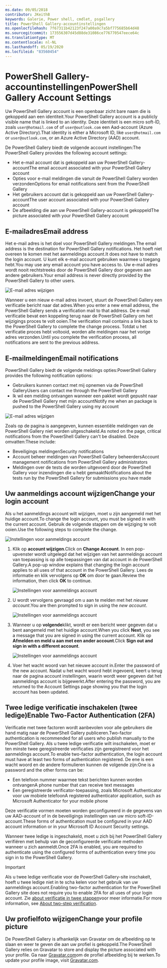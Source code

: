 ```yaml
---
ms.date: 09/05/2018
contributor: JKeithB
keywords: Galerie, Power shell, cmdlet, psgallery
title: PowerShell Gallery-accountinstellingen
ms.openlocfilehash: 7f67311b42123f247a00a9c7a5bf775685b64d48
ms.sourcegitcommit: 173556307d45d88de31086ce776770547eece64c
ms.translationtype: MT
ms.contentlocale: nl-NL
ms.lasthandoff: 05/19/2020
ms.locfileid: "83560454"
---
```

# <a name="powershell-gallery-account-settings"></a><span data-ttu-id="b9eca-103">PowerShell Gallery-accountinstellingen</span><span class="sxs-lookup"><span data-stu-id="b9eca-103">PowerShell Gallery Account Settings</span></span>

<span data-ttu-id="b9eca-104">Uw PowerShell Gallery account is een openbaar zicht bare naam die is gekoppeld aan een identiteit.</span><span class="sxs-lookup"><span data-stu-id="b9eca-104">Your PowerShell Gallery account is a publicly visible name that is linked to an identity.</span></span> <span data-ttu-id="b9eca-105">Deze identiteit is een micro soft-ID, zoals `user@hotmail.com` of of `user@outlook.com` een Aad-account (Azure Active Directory).</span><span class="sxs-lookup"><span data-stu-id="b9eca-105">That identity is either a Microsoft ID, like `user@hotmail.com` or `user@outlook.com`, or an Azure Active Directory (AAD) account.</span></span>

<span data-ttu-id="b9eca-106">De PowerShell Gallery biedt de volgende account instellingen:</span><span class="sxs-lookup"><span data-stu-id="b9eca-106">The PowerShell Gallery provides the following account settings:</span></span>

- <span data-ttu-id="b9eca-107">Het e-mail account dat is gekoppeld aan uw PowerShell Gallery-account</span><span class="sxs-lookup"><span data-stu-id="b9eca-107">The email account associated with your PowerShell Gallery account</span></span>
- <span data-ttu-id="b9eca-108">Opties voor e-mail meldingen die vanuit de PowerShell Gallery worden verzonden</span><span class="sxs-lookup"><span data-stu-id="b9eca-108">Options for email notifications sent from the PowerShell Gallery</span></span>
- <span data-ttu-id="b9eca-109">Het gebruikers account dat is gekoppeld aan uw PowerShell Gallery-account</span><span class="sxs-lookup"><span data-stu-id="b9eca-109">The user account associated with your PowerShell Gallery account</span></span>
- <span data-ttu-id="b9eca-110">De afbeelding die aan uw PowerShell Gallery-account is gekoppeld</span><span class="sxs-lookup"><span data-stu-id="b9eca-110">The picture associated with your PowerShell Gallery account</span></span>

## <a name="email-address"></a><span data-ttu-id="b9eca-111">E-mailadres</span><span class="sxs-lookup"><span data-stu-id="b9eca-111">Email address</span></span>

<span data-ttu-id="b9eca-112">Het e-mail adres is het doel voor PowerShell Gallery meldingen.</span><span class="sxs-lookup"><span data-stu-id="b9eca-112">The email address is the destination for PowerShell Gallery notifications.</span></span> <span data-ttu-id="b9eca-113">Het hoeft niet overeen te komen met het aanmeldings account.</span><span class="sxs-lookup"><span data-stu-id="b9eca-113">It does not have to match the login account.</span></span> <span data-ttu-id="b9eca-114">U kunt elk e-mail account gebruiken waarmee u toegang hebt.</span><span class="sxs-lookup"><span data-stu-id="b9eca-114">You may use any email account you have access to.</span></span> <span data-ttu-id="b9eca-115">Uw e-mail adres wordt nooit rechtstreeks door de PowerShell Gallery door gegeven aan andere gebruikers.</span><span class="sxs-lookup"><span data-stu-id="b9eca-115">Your email address is never directly provided by the PowerShell Gallery to other users.</span></span>

![E-mail adres wijzigen](media/managing-account/PSGallery_AcccountEmailAddress.png)

<span data-ttu-id="b9eca-117">Wanneer u een nieuw e-mail adres invoert, stuurt de PowerShell Gallery een verificatie bericht naar dat adres.</span><span class="sxs-lookup"><span data-stu-id="b9eca-117">When you enter a new email address, the PowerShell Gallery sends a verification mail to that address.</span></span> <span data-ttu-id="b9eca-118">De e-mail verificatie bevat een koppeling terug naar de PowerShell Gallery om het wijzigings proces te volt ooien.</span><span class="sxs-lookup"><span data-stu-id="b9eca-118">The verification mail contains a link back to the PowerShell Gallery to complete the change process.</span></span> <span data-ttu-id="b9eca-119">Totdat u het verificatie proces hebt voltooid, worden alle meldingen naar het vorige adres verzonden.</span><span class="sxs-lookup"><span data-stu-id="b9eca-119">Until you complete the verification process, all notifications are sent to the previous address.</span></span>

## <a name="email-notifications"></a><span data-ttu-id="b9eca-120">E-mailmeldingen</span><span class="sxs-lookup"><span data-stu-id="b9eca-120">Email notifications</span></span>

<span data-ttu-id="b9eca-121">PowerShell Gallery biedt de volgende meldings opties:</span><span class="sxs-lookup"><span data-stu-id="b9eca-121">PowerShell Gallery provides the following notification options:</span></span>

- <span data-ttu-id="b9eca-122">Gebruikers kunnen contact met mij opnemen via de PowerShell Gallery</span><span class="sxs-lookup"><span data-stu-id="b9eca-122">Users can contact me through the PowerShell Gallery</span></span>
- <span data-ttu-id="b9eca-123">Ik wil een melding ontvangen wanneer een pakket wordt gepusht naar de PowerShell Gallery met mijn account</span><span class="sxs-lookup"><span data-stu-id="b9eca-123">Notify me when an package is pushed to the PowerShell Gallery using my account</span></span>

![E-mail adres wijzigen](media/managing-account/PSGallery_AccountEmailOptions.png)

<span data-ttu-id="b9eca-125">Zoals op de pagina is aangegeven, kunnen essentiële meldingen van de PowerShell Gallery niet worden uitgeschakeld.</span><span class="sxs-lookup"><span data-stu-id="b9eca-125">As noted on the page, critical notifications from the PowerShell Gallery can't be disabled.</span></span>
<span data-ttu-id="b9eca-126">Deze omvatten:</span><span class="sxs-lookup"><span data-stu-id="b9eca-126">These include:</span></span>

- <span data-ttu-id="b9eca-127">Beveiligings meldingen</span><span class="sxs-lookup"><span data-stu-id="b9eca-127">Security notifications</span></span>
- <span data-ttu-id="b9eca-128">Account beheer meldingen van PowerShell Gallery beheerders</span><span class="sxs-lookup"><span data-stu-id="b9eca-128">Account management notifications from PowerShell Gallery administrators</span></span>
- <span data-ttu-id="b9eca-129">Meldingen over de tests die worden uitgevoerd door de PowerShell Gallery voor inzendingen die u hebt gemaakt</span><span class="sxs-lookup"><span data-stu-id="b9eca-129">Notifications about the tests run by the PowerShell Gallery for submissions you have made</span></span>

## <a name="change-your-login-account"></a><span data-ttu-id="b9eca-130">Uw aanmeldings account wijzigen</span><span class="sxs-lookup"><span data-stu-id="b9eca-130">Change your login account</span></span>

<span data-ttu-id="b9eca-131">Als u het aanmeldings account wilt wijzigen, moet u zijn aangemeld met het huidige account.</span><span class="sxs-lookup"><span data-stu-id="b9eca-131">To change the login account, you must be signed in with the current account.</span></span> <span data-ttu-id="b9eca-132">Gebruik de volgende stappen om de wijziging te volt ooien.</span><span class="sxs-lookup"><span data-stu-id="b9eca-132">Use the following steps to complete the change.</span></span>

![Instellingen voor aanmeldings account](media/managing-account/PSGallery_LoginAccountSettings.png)

1. <span data-ttu-id="b9eca-134">Klik op **account wijzigen**.</span><span class="sxs-lookup"><span data-stu-id="b9eca-134">Click on **Change Account**.</span></span> <span data-ttu-id="b9eca-135">In een pop-upvenster wordt uitgelegd dat het wijzigen van het aanmeldings account van toepassing is op alle toepassingen van dat account in de PowerShell Gallery.</span><span class="sxs-lookup"><span data-stu-id="b9eca-135">A pop-up window explains that changing the login account applies to all uses of that account in the PowerShell Gallery.</span></span> <span data-ttu-id="b9eca-136">Lees de informatie en klik vervolgens op **OK** om door te gaan.</span><span class="sxs-lookup"><span data-stu-id="b9eca-136">Review the information, then click **OK** to continue.</span></span>

   ![Instellingen voor aanmeldings account](media/managing-account/PSGallery_LoginAccountChange-1.png)

2. <span data-ttu-id="b9eca-138">U wordt vervolgens gevraagd om u aan te melden met het _nieuwe account_.</span><span class="sxs-lookup"><span data-stu-id="b9eca-138">You are then prompted to sign in using the _new account_.</span></span>

   ![Instellingen voor aanmeldings account](media/managing-account/PSGallery_LoginAccountChange-2.png)

3. <span data-ttu-id="b9eca-140">Wanneer u op **volgende**klikt, wordt er een bericht weer gegeven dat u bent aangemeld met het huidige account.</span><span class="sxs-lookup"><span data-stu-id="b9eca-140">When you click **Next**, you see a message that you are signed in using the current account.</span></span>
   <span data-ttu-id="b9eca-141">Klik op **Afmelden en meld u aan met een ander account**.</span><span class="sxs-lookup"><span data-stu-id="b9eca-141">Click **Sign out and sign in with a different account**.</span></span>

   ![Instellingen voor aanmeldings account](media/managing-account/PSGallery_LoginAccountChange-3.png)

4. <span data-ttu-id="b9eca-143">Voer het wacht woord van het nieuwe account in.</span><span class="sxs-lookup"><span data-stu-id="b9eca-143">Enter the password of the new account.</span></span> <span data-ttu-id="b9eca-144">Nadat u het wacht woord hebt ingevoerd, keert u terug naar de pagina account instellingen, waarin wordt weer gegeven dat het aanmeldings account is bijgewerkt.</span><span class="sxs-lookup"><span data-stu-id="b9eca-144">After entering the password, you are returned to the Account Settings page showing you that the login account has been updated.</span></span>

## <a name="enable-two-factor-authentication-2fa"></a><span data-ttu-id="b9eca-145">Twee ledige verificatie inschakelen (twee ledige)</span><span class="sxs-lookup"><span data-stu-id="b9eca-145">Enable Two-Factor Authentication (2FA)</span></span>

<span data-ttu-id="b9eca-146">Verificatie met twee factoren wordt aanbevolen voor alle gebruikers die hand matig naar de PowerShell Gallery publiceren.</span><span class="sxs-lookup"><span data-stu-id="b9eca-146">Two-factor authentication is recommended for all users who publish manually to the PowerShell Gallery.</span></span> <span data-ttu-id="b9eca-147">Als u twee ledige verificatie wilt inschakelen, moet er ten minste twee geregistreerde verificaties zijn geregistreerd voor het aanmeldings account.</span><span class="sxs-lookup"><span data-stu-id="b9eca-147">To enable two-factor authentication, the login account must have at least two forms of authentication registered.</span></span> <span data-ttu-id="b9eca-148">De ene is een wacht woord en de andere formulieren kunnen de volgende zijn:</span><span class="sxs-lookup"><span data-stu-id="b9eca-148">One is a password and the other forms can be:</span></span>

- <span data-ttu-id="b9eca-149">Een telefoon nummer waarmee tekst berichten kunnen worden ontvangen</span><span class="sxs-lookup"><span data-stu-id="b9eca-149">A phone number that can receive text messages</span></span>
- <span data-ttu-id="b9eca-150">Een geregistreerde verificator-toepassing, zoals Microsoft Authenticator voor uw mobiele telefoon</span><span class="sxs-lookup"><span data-stu-id="b9eca-150">A registered authenticator application, such as Microsoft Authenticator for your mobile phone</span></span>

<span data-ttu-id="b9eca-151">Deze verificatie vormen moeten worden geconfigureerd in de gegevens van uw AAD-account of in de beveiligings instellingen van uw micro soft-ID-account.</span><span class="sxs-lookup"><span data-stu-id="b9eca-151">These forms of authentication must be configured in your AAD account information or in your Microsoft ID Account Security settings.</span></span>

<span data-ttu-id="b9eca-152">Wanneer twee ledige is ingeschakeld, moet u zich bij het PowerShell Gallery verifiëren met behulp van de geconfigureerde verificatie methoden wanneer u zich aanmeldt.</span><span class="sxs-lookup"><span data-stu-id="b9eca-152">Once 2FA is enabled, you are required to authenticate using the configured forms of authentication every time you sign in to the PowerShell Gallery.</span></span>

> [!IMPORTANT]
> <span data-ttu-id="b9eca-153">Als u twee ledige verificatie voor de PowerShell Gallery-site inschakelt, hoeft u twee ledige niet in te scha kelen voor het gebruik van uw aanmeldings account.</span><span class="sxs-lookup"><span data-stu-id="b9eca-153">Enabling two-factor authentication for the PowerShell Gallery site does not require you to enable 2FA for all uses of your login account.</span></span> <span data-ttu-id="b9eca-154">Zie [about verificatie in twee stappen](https://support.microsoft.com/help/12408/microsoft-account-about-two-step-verification)voor meer informatie.</span><span class="sxs-lookup"><span data-stu-id="b9eca-154">For more information, see [About two-step verification](https://support.microsoft.com/help/12408/microsoft-account-about-two-step-verification).</span></span>

## <a name="change-your-profile-picture"></a><span data-ttu-id="b9eca-155">Uw profielfoto wijzigen</span><span class="sxs-lookup"><span data-stu-id="b9eca-155">Change your profile picture</span></span>

<span data-ttu-id="b9eca-156">De PowerShell Gallery is afhankelijk van Gravatar om de afbeelding op te slaan en weer te geven die aan uw profiel is gekoppeld.</span><span class="sxs-lookup"><span data-stu-id="b9eca-156">The PowerShell Gallery relies on Gravatar to store and display the picture associated with your profile.</span></span> <span data-ttu-id="b9eca-157">Ga naar [Gravatar.com](http://www.gravatar.com/)om de profiel afbeelding bij te werken.</span><span class="sxs-lookup"><span data-stu-id="b9eca-157">To update your profile image, visit [Gravatar.com](http://www.gravatar.com/).</span></span>

